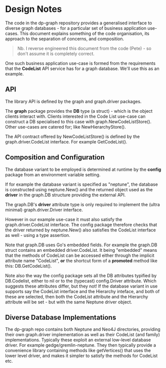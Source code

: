 # Design Notes

The code in the dp-graph repository provides a generalised interface to 
diverse graph databases - for a particular set of business application 
use-cases. This document explains something of the code organisation, its 
approach to the separation of concerns, and composition.

> Nb. I reverse engineered this document from the code (Pete) - so 
don't assume it is completely correct.

One such business application use-case is formed from the requirements that 
the **CodeList** API service has for a graph database. We'll use this as
an example.

## API

The library API is defined by the graph and graph.driver packages.

The **graph** package provides the **DB** type (a struct) - which is the
object clients interact with. Clients interested in the Code List use-case
can construct a DB specialised to this case with graph.NewCodeListStore().
Other use-cases are catered for; like NewHierarchyStore().

The API contract offered by NewCodeListStore() is defined by the 
graph.driver.CodeList interface. For example GetCodeList().

## Composition and Configuration

The database variant to be employed is determined at runtime by the 
**config** package from an environment variable setting. 

If for example the database variant is specified as "neptune", the database
is constructed using neptune.New() and the returned object used as the 
**driver** in the graph.DB structure providing the external API. 

The graph.DB's **driver** attribute type is only required to implement the 
(ultra minimal) graph.driver.Driver interface. 

However in our example use-case it must also satisfy the 
graph.driver.CodeList interface. The config package therefore checks that the
driver returned by neptune.New() also satisfies the CodeList interface as 
well - using a type assertion.

Note that graph.DB uses Go's embedded fields. For example the graph.DB struct 
contains an embedded driver.CodeList. It being "embedded" means that the
methods of CodeList can be accessed either through the implicit attribute 
name "CodeList", **or** the shortcut form of a **promoted** method like 
this: DB.GetCodeList().

Note also the way the config package sets all the DB attributes typified by
DB.Codelist, either to nil or to the (typecast) config.Driver attribute.
Which suggests these attributes differ, but they not! If the database variant
in use supports say the CodeList interface and the Hierarchy inteface, and
both of these are selected, then both the CodeList attribute and the Hierarchy 
attribute will be set - but with the same Neptune driver object.

## Diverse Database Implementations

The dp-graph repo contains both Neptune and Neo4J directories, providing
their own graph.driver implementation as well as their CodeList (and family)
implementations. Typically these exploit an external low-level database driver.
For example gedge/gremlin-neptune. They then typically provide a convenience 
library containing methods like getVertices() that uses the lower level 
driver, and makes it simpler to satisfy the methods for CodeList etc.

